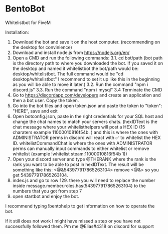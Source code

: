 # BentoBot
Whitelistbot for FiveM

Installation:
1. Download the bot and save it on the host computer. (recommending on the desktop for convinience)
2. Download and install node.js from https://nodejs.org/en/
3. Open a CMD and run the following commands:
3.1. cd bot/path  (bot path is the directory path to where you downloaded the bot. If you saved it on the desktop and named it whitelistbot the bot/path would be: desktop/whitelistbot. The full command would be "cd desktop/whitelistbot" I recommend to set it up like this in the beginning as you will be able to move it later.)
3.2. Run the command "npm i discord.js"
3.3. Run the command "npm i mysql"
3.4 Terminate the CMD
4. Go to https://discordapp.com/developers and create an application and then a bot user. Copy the token.
5. Go into the bot files and open token.json and paste the token to     "token": "HERE", save and exit
6. Open botconfig.json, paste in the right credentials for your SQL host and change the chat names to match your servers chats. (hexIDText is the chat message where your whitelisthelpers will post a HEX ID (15 charaters example 11000010816f54b.  ) and this is where the ones with ADMINISTRATOR perms in discord will react with ✅ to whitelist the HEX ID. whitelistCommandChat is where the ones with ADMINISTRATOR perms can manually input commands to either whitelist or remove whitelist (example !whitelist steam:11000010816f54b 1))
7. Open your discord server and type \@THERANK where the rank is the rank you want to be able to post in hexIDText. The result will be something like this: <@&543977917865263104> remove <@&> so you get 543977917865263104. 
8. index.js and go to row 129. there you will need to replace the number inside message.member.roles.has(543977917865263104) to the numbers that you got from step 7
9. open startbot and enjoy the bot.

I recommend typing !bentohelp to get information on how to operate the bot.

If it still does not work I might have missed a step or you have not successfully followed them. Pm me @Elias#4318 on discord for support
